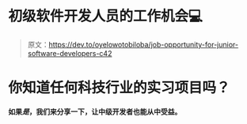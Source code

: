 # 初级软件开发人员的工作机会💻

> 原文：<https://dev.to/oyelowotobiloba/job-opportunity-for-junior-software-developers-c42>

# 你知道任何科技行业的实习项目吗？

#### 如果*是*，我们来分享一下，让中级开发者也能从中受益。